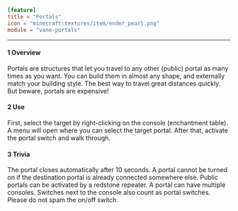```toml
[feature]
title = "Portals"
icon = "minecraft:textures/item/ender_pearl.png"
module = "vane-portals"
```
---
#### 1 Overview

Portals are structures that let you travel to any other (public) portal as many times as you want. You can build them in almost any shape, and externally match your building style. The best way to travel great distances quickly. But beware, portals are expensive!

#### 2 Use

First, select the target by right-clicking on the console (enchantment table). A menu will open where you can select the target portal. After that, activate the portal switch and walk through.

#### 3 Trivia

The portal closes automatically after 10 seconds. A portal cannot be turned on if the destination portal is already connected somewhere else. Public portals can be activated by a redstone repeater. A portal can have multiple consoles. Switches next to the console also count as portal switches. Please do not spam the on/off switch.
